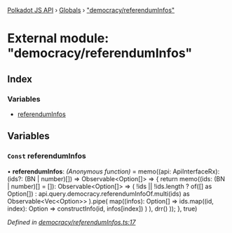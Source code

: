 [Polkadot JS API](../README.md) › [Globals](../globals.md) › ["democracy/referendumInfos"](_democracy_referenduminfos_.md)

# External module: "democracy/referendumInfos"

## Index

### Variables

* [referendumInfos](_democracy_referenduminfos_.md#const-referenduminfos)

## Variables

### `Const` referendumInfos

• **referendumInfos**: *(Anonymous function)* =  memo((api: ApiInterfaceRx): (ids?: (BN | number)[]) => Observable<Option<ReferendumInfoExtended>[]> => {
  return memo((ids: (BN | number)[] = []): Observable<Option<ReferendumInfoExtended>[]> =>
    (
      !ids || !ids.length
        ? of([] as Option<ReferendumInfo>[])
        : api.query.democracy.referendumInfoOf.multi(ids) as Observable<Vec<Option<ReferendumInfo>>>
    ).pipe(
      map((infos): Option<ReferendumInfoExtended>[] =>
        ids.map((id, index): Option<ReferendumInfoExtended> =>
          constructInfo(id, infos[index])
        )
      ),
      drr()
    ));
}, true)

*Defined in [democracy/referendumInfos.ts:17](https://github.com/polkadot-js/api/blob/e601ae27a1/packages/api-derive/src/democracy/referendumInfos.ts#L17)*

